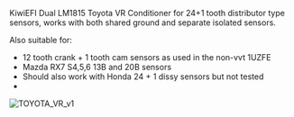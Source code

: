 KiwiEFI Dual LM1815 Toyota VR Conditioner for 24+1 tooth distributor type sensors, works with both shared ground and separate isolated sensors.

Also suitable for:
- 12 tooth crank + 1 tooth cam sensors as used in the non-vvt 1UZFE
- Mazda RX7 S4,5,6 13B and 20B sensors
- Should also work with Honda 24 + 1 dissy sensors but not tested
- 

![TOYOTA_VR_v1](https://github.com/Neil427/KiwiEFI-ToyotaVR/assets/67580691/6198988d-7bd4-459c-b521-f22a4d1509c5)
